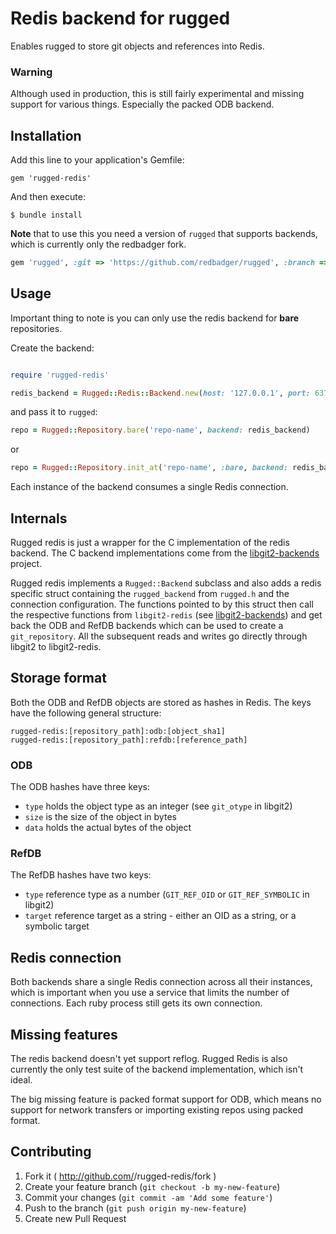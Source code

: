 # Redis backend for rugged

Enables rugged to store git objects and references into Redis.

### Warning

Although used in production, this is still fairly experimental and missing
support for various things. Especially the packed ODB backend.

## Installation

Add this line to your application's Gemfile:

    gem 'rugged-redis'

And then execute:

    $ bundle install

**Note** that to use this you need a version of `rugged` that supports backends, which
is currently only the redbadger fork.

```ruby
gem 'rugged', :git => 'https://github.com/redbadger/rugged', :branch => 'backends-wip'
```

## Usage

Important thing to note is you can only use the redis backend for **bare** repositories.

Create the backend:

```ruby

require 'rugged-redis'

redis_backend = Rugged::Redis::Backend.new(host: '127.0.0.1', port: 6379, password: 'muchsecretwow')
```

and pass it to `rugged`:

```ruby
repo = Rugged::Repository.bare('repo-name', backend: redis_backend)
```

or

```ruby
repo = Rugged::Repository.init_at('repo-name', :bare, backend: redis_backend)
```

Each instance of the backend consumes a single Redis connection.

## Internals

Rugged redis is just a wrapper for the C implementation of the redis backend.
The C backend implementations come from the
[libgit2-backends](https://github.com/libgit2/libgit2-backends) project.

Rugged redis implements a `Rugged::Backend` subclass and also adds a redis specific
struct containing the `rugged_backend` from `rugged.h` and the connection
configuration. The functions pointed to by this struct then call the respective
functions from `libgit2-redis` (see [libgit2-backends](https://github.com/libgit2/libgit2-backends))
and get back the ODB and RefDB backends which can be used to create a `git_repository`. 
All the subsequent reads and writes go directly through libgit2 to libgit2-redis.

## Storage format

Both the ODB and RefDB objects are stored as hashes in Redis. The keys have the
following general structure:

```
rugged-redis:[repository_path]:odb:[object_sha1]
rugged-redis:[repository_path]:refdb:[reference_path]
```

### ODB

The ODB hashes have three keys:

*  `type` holds the object type as an integer (see `git_otype` in libgit2)
*  `size` is the size of the object in bytes
*  `data` holds the actual bytes of the object

### RefDB

The RefDB hashes have two keys:
*  `type` reference type as a number (`GIT_REF_OID` or `GIT_REF_SYMBOLIC` in libgit2)
*  `target` reference target as a string - either an OID as a string, or a symbolic target

## Redis connection

Both backends share a single Redis connection across all their instances, which is important
when you use a service that limits the number of connections. Each ruby process still gets its own
connection.

## Missing features

The redis backend doesn't yet support reflog. Rugged Redis is also currently the only test suite of the
backend implementation, which isn't ideal.

The big missing feature is packed format support for ODB, which means no support for network
transfers or importing existing repos using packed format. 

## Contributing

1. Fork it ( http://github.com/<my-github-username>/rugged-redis/fork )
2. Create your feature branch (`git checkout -b my-new-feature`)
3. Commit your changes (`git commit -am 'Add some feature'`)
4. Push to the branch (`git push origin my-new-feature`)
5. Create new Pull Request
